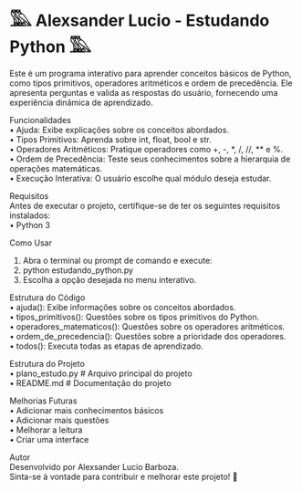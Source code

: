 # 𓅔 Alexsander Lucio - Estudando Python 𓅔

Este é um programa interativo para aprender conceitos básicos de Python, como tipos primitivos, operadores aritméticos e ordem de precedência. Ele apresenta perguntas e valida as respostas do usuário, fornecendo uma experiência dinâmica de aprendizado.

Funcionalidades  
• Ajuda: Exibe explicações sobre os conceitos abordados.  
•	Tipos Primitivos: Aprenda sobre int, float, bool e str.  
•	Operadores Aritméticos: Pratique operadores como +, -, *, /, //, ** e %.  
•	Ordem de Precedência: Teste seus conhecimentos sobre a hierarquia de operações matemáticas.  
•	Execução Interativa: O usuário escolhe qual módulo deseja estudar.  

Requisitos  
Antes de executar o projeto, certifique-se de ter os seguintes requisitos instalados:  
•	Python 3  

Como Usar  
1.	Abra o terminal ou prompt de comando e execute:  
2.	python estudando_python.py  
3.  Escolha a opção desejada no menu interativo.  

Estrutura do Código  
  •	ajuda(): Exibe informações sobre os conceitos abordados.  
 •	tipos_primitivos(): Questões sobre os tipos primitivos do Python.  
 •	operadores_matematicos(): Questões sobre os operadores aritméticos.  
 •	ordem_de_precedencia(): Questões sobre a prioridade dos operadores.  
 •	todos(): Executa todas as etapas de aprendizado.  

Estrutura do Projeto  
•	plano_estudo.py  # Arquivo principal do projeto  
•	README.md      # Documentação do projeto  

Melhorias Futuras  
•	Adicionar mais conhecimentos básicos  
•	Adicionar mais questões  
•	Melhorar a leitura  
•	Criar uma interface  


Autor  
Desenvolvido por Alexsander Lucio Barboza.  
Sinta-se à vontade para contribuir e melhorar este projeto! 🚀  
